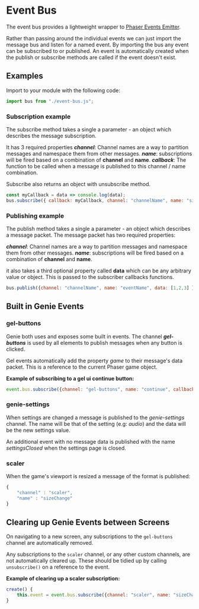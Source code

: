 # Event Bus
The event bus provides a lightweight wrapper to [Phaser Events Emitter](https://photonstorm.github.io/phaser3-docs/Phaser.Events.EventEmitter.html).

Rather than passing around the individual events we can just import the message bus and listen for a named event.
By importing the bus any event can be subscribed to or published.
An event is automatically created when the publish or subscribe methods are called if the event doesn't exist.

## Examples

Import to your module with the following code:
```javascript
import bus from "./event-bus.js";
```

### Subscription example

The subscribe method takes a single a parameter - an object which describes the message subscription.

It has 3 required properties
***channel***: Channel names are a way to partition messages and namespace them from other messages.
***name***: subscriptions will be fired based on a combination of **channel** and **name**.
***callback***: The function to be called when a message is published to this channel / name combination.

Subscribe also returns an object with unsubscribe method.

```javascript
const myCallback = data => console.log(data);
bus.subscribe({ callback: myCallback, channel: "channelName", name: "signalName" });
```

### Publishing example

The publish method takes a single a parameter - an object which describes a message packet.
The message packet has two required properties:

***channel***: Channel names are a way to partition messages and namespace them from other messages.
***name***: subscriptions will be fired based on a combination of **channel** and **name**.

it also takes a third optional property called **data** which can be any arbitrary value or object.
This is passed to the subscriber callbacks functions.

```javascript
bus.publish({channel: "channelName", name: "eventName", data: [1,2,3] });
```

## Built in Genie Events

### gel-buttons
Genie both uses and exposes some built in events. The channel ***gel-buttons*** is used by all elements to publish messages when any button is clicked.

Gel events automatically add the property *game* to their message's data packet. This is a reference to the current Phaser game object.

**Example of subscribing to a gel ui continue button:**
```javascript
event.bus.subscribe({channel: "gel-buttons", name: "continue", callback: () => {/*function to call*/}})
```

### genie-settings

When settings are changed a message is published to the *genie-settings* channel.
The name will be that of the setting (e.g: *audio*) and the data will be the new settings value.

An additional event with no message data is published with the name *settingsClosed* when the settings page is closed.

### scaler
When the game's viewport is resized a message of the format is published:

```javascript
{
	"channel" : "scaler",
	"name" : "sizeChange"
}
```

## Clearing up Genie Events between Screens

On navigating to a new screen, any subscriptions to the `gel-buttons` channel are automatically removed.

Any subscriptions to the `scaler` channel, or any other custom channels, are not automatically cleared up. These should be tidied up by calling `unsubscribe()` on a reference to the event.

**Example of clearing up a scaler subscription:**
```javascript
create() {
	this.event = event.bus.subscribe({channel: "scaler", name: "sizeChange", callback: () => {/*function to call*/}})
}
```